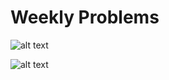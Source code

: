 # Weekly Problems
![alt text][blue yellow horiz gradient]

![alt text][bouncing ball]


[blue yellow horiz gradient]: https://github.com/susanev/p5js-workshops/blob/master/weekly-problems/images/blue-yellow-horiz-gradient.png "blue/yellow horizontal gradient"

[bouncing ball]: https://github.com/susanev/p5js-workshops/blob/master/weekly-problems/images/bouncing-ball.gif "Bouncing ball"

